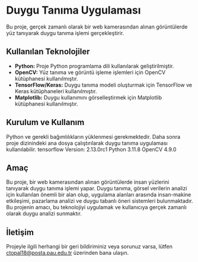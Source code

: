   # Duygu Tanıma Uygulaması

Bu proje, gerçek zamanlı olarak bir web kamerasından alınan görüntülerde yüz tanıyarak duygu tanıma işlemi gerçekleştirir.

## Kullanılan Teknolojiler

- **Python:** Proje Python programlama dili kullanılarak geliştirilmiştir.
- **OpenCV:** Yüz tanıma ve görüntü işleme işlemleri için OpenCV kütüphanesi kullanılmıştır.
- **TensorFlow/Keras:** Duygu tanıma modeli oluşturmak için TensorFlow ve Keras kütüphaneleri kullanılmıştır.
- **Matplotlib:** Duygu kullanımını görselleştirmek için Matplotlib kütüphanesi kullanılmıştır.

## Kurulum ve Kullanım

Python ve gerekli bağımlılıkların yüklenmesi gerekmektedir. 
Daha sonra proje dizinindeki ana dosya çalıştırılarak duygu tanıma uygulaması kullanılabilir.
tensorflow Version: 2.13.0rc1
Python 3.11.8
OpenCV 4.9.0


## Amaç

Bu proje, bir web kamerasından alınan görüntülerde insan yüzlerini tanıyarak duygu tanıma işlemi yapar. 
Duygu tanıma, görsel verilerin analizi için kullanılan önemli bir alan olup,
uygulama alanları arasında insan-makine etkileşimi,
pazarlama analizi ve duygu tabanlı öneri sistemleri bulunmaktadır. 
Bu projenin amacı, bu teknolojiyi uygulamak ve kullanıcıya gerçek zamanlı olarak duygu analizi sunmaktır.


## İletişim

Projeyle ilgili herhangi bir geri bildiriminiz veya sorunuz varsa, lütfen ctopal18@posta.pau.edu.tr üzerinden bana ulaşın.



